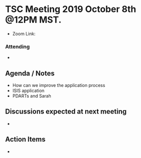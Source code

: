 # TSC Meeting 2019 October 8th @12PM MST.
- Zoom Link:
### Attending
-

## Agenda / Notes
- How can we improve the application process
- ISIS application
- PDARTs and Sarah

## Discussions expected at next meeting
-

## Action Items
-
